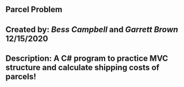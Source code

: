 ## Parcel Problem

## Created by: **_Bess Campbell_** and **_Garrett Brown_** 12/15/2020

## Description: A C# program to practice MVC structure and calculate shipping costs of parcels!